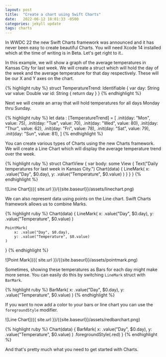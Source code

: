 ```yaml
---
layout: post
title:  "Create a chart using Swift Charts"
date:   2022-06-12 18:01:33 -0500
categories: jekyll update
tags: charts
---
```

In WWDC 22 the new Swift Charts framework was announced and it has never been easy
to create beautiful Charts. You will need Xcode 14 installed which at the time of writing is in Beta.
Let's get right to it..

In this example, we will show a graph of the average temperatures in Kansas City
for last week. We will create a struct which will hold the day of the week and the average temperature for that
day respectively. These will be our X and Y axes on the chart.

{% highlight ruby %}
struct TemperatureTrend: Identifiable {
  var day: String
  var value: Double
  var id: String { return day }
}
{% endhighlight %}

Next we will create an array that will hold temperatures for all days Monday thru Sunday.

{% highlight ruby %}
let data : [TemperatureTrend] = [
  .init(day: "Mon", value: 75),
  .init(day: "Tue", value: 70),
  .init(day: "Wed", value: 80),
  .init(day: "Thur", value: 62),
  .init(day: "Fri", value: 78),
  .init(day: "Sat", value: 79),
  .init(day: "Sun", value: 81),
]
{% endhighlight %}


You can create various types of Charts using the new Charts framework. We will create a
Line Chart which will display the average temperature trend over the week.

{% highlight ruby %}
struct ChartView {
  var body: some View {
    Text("Daily temperatures for last week in Kansas City.")
    Chart(data) {
      LineMark(
          x: .value("Day", $0.day),
          y: .value("Temperature", $0.value)
        )
    }
  }
}
{% endhighlight %}

![Line Chart]({{ site.url }}/{{site.baseurl}}/assets/linechart.png)

We can also represent data  using points on the Line chart. Swift Charts framework allows us to
combine Marks.

{% highlight ruby %}
Chart(data) {
    LineMark(
        x: .value("Day", $0.day),
        y: .value("Temperature", $0.value)
    )

    PointMark(
        x: .value("Day", $0.day),
        y: .value("Temperature", $0.value)
    )
}
{% endhighlight %}

![Point Mark]({{ site.url }}/{{site.baseurl}}/assets/pointmark.png)


Sometimes, showing these temperatures as Bars for each day might make more sense. You can easily do this by
switching `LineMark` struct with `BarMark`.

{% highlight ruby %}
BarMark(
    x: .value("Day", $0.day),
    y: .value("Temperature", $0.value)
  )
{% endhighlight %}

If you want to now add a color to your bars or line chart you can use the `foregroundStyle` modifier.

![Line Chart]({{ site.url }}/{{site.baseurl}}/assets/redbarchart.png)

{% highlight ruby %}
Chart(data) {
    BarMark(
        x: .value("Day", $0.day),
        y: .value("Temperature", $0.value)
    )
    .foregroundStyle(.red)
}
{% endhighlight %}

And that's pretty much what you need to get started with Charts.
